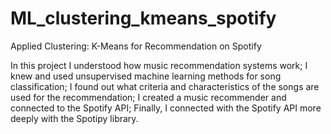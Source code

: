 # ML_clustering_kmeans_spotify
Applied Clustering: K-Means for Recommendation on Spotify

In this project I understood how music recommendation systems work;
I knew and used unsupervised machine learning methods for song classification;
I found out what criteria and characteristics of the songs are used for the recommendation;
I created a music recommender and connected to the Spotify API;
Finally, I connected with the Spotify API more deeply with the Spotipy library.
